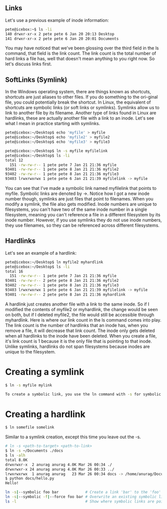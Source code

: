 ## Links
Let's use a previous example of inode information:

```sh
pete@icebox:~$ ls -li
140 drwxr-xr-x 2 pete pete 6 Jan 20 20:13 Desktop
141 drwxr-xr-x 2 pete pete 6 Jan 20 20:01 Documents

```

You may have noticed that we've been glossing over the third field in the ls command, that field is the link count.
The link count is the total number of hard links a file has, well that doesn't mean anything to you right now. So let's discuss links first.

## SoftLinks (Symlink)
In the Windows operating system, there are things known as shortcuts, shortcuts are just aliases to other files.
If you do something to the ori-ginal file, you could potentially break the shortcut. 
In Linux, the equivalent of shortcuts are symbolic links (or soft links or symlinks). Symlinks allow us to link to another file by its filename.
Another type of links found in Linux are hardlinks, these are actually another file with a link to an inode. Let's see what I mean in practice starting with symlinks.

```sh
pete@icebox:~/Desktop$ echo 'myfile' > myfile
pete@icebox:~/Desktop$ echo 'myfile2' > myfile2
pete@icebox:~/Desktop$ echo 'myfile3' > myfile3

pete@icebox:~/Desktop$ ln -s myfile myfilelink
pete@icebox:~/Desktop$ ls -li
total 12
  151 -rw-rw-r-- 1 pete pete 7 Jan 21 21:36 myfile
93401 -rw-rw-r-- 1 pete pete 8 Jan 21 21:36 myfile2
93402 -rw-rw-r-- 1 pete pete 8 Jan 21 21:36 myfile3
93403 lrwxrwxrwx 1 pete pete 6 Jan 21 21:39 myfilelink -> myfile
```

You can see that I've made a symbolic link named myfilelink that points to myfile.
Symbolic links are denoted by ->. Notice how I got a new inode number though, symlinks are just files that point to filenames.
When you modify a symlink, the file also gets modified.
Inode numbers are unique to filesystems, you can't have two of the same inode number in a single filesystem, meaning you can't reference a file in a different filesystem by its inode number.
However, if you use symlinks they do not use inode numbers, they use filenames, so they can be referenced across different filesystems.

## Hardlinks
Let's see an example of a hardlink:

```sh
pete@icebox:~/Desktop$ ln myfile2 myhardlink
pete@icebox:~/Desktop$ ls -li
total 16
  151 -rw-rw-r-- 1 pete pete 7 Jan 21 21:36 myfile
93401 -rw-rw-r-- 2 pete pete 8 Jan 21 21:36 myfile2
93402 -rw-rw-r-- 1 pete pete 8 Jan 21 21:36 myfile3
93403 lrwxrwxrwx 1 pete pete 6 Jan 21 21:39 myfilelink -> myfile
93401 -rw-rw-r-- 2 pete pete 8 Jan 21 21:36 myhardlink

```
A hardlink just creates another file with a link to the same inode.
So if I modified the contents of myfile2 or myhardlink, the change would be seen on both, but if I deleted myfile2, the file would still be accessible through myhardlink. Here is where our link count in the ls command comes into play.
The link count is the number of hardlinks that an inode has, when you remove a file, it will decrease that link count.
The inode only gets deleted when all hardlinks to the inode have been deleted. When you create a file, it's link count is 1 because it is the only file that is pointing to that inode.
Unlike symlinks, hardlinks do not span filesystems because inodes are unique to the filesystem.

# Creating a symlink
```sh
$ ln -s myfile mylink

To create a symbolic link, you use the ln command with -s for symbolic and you specific a target file and then a link name.
```

# Creating a hardlink
```sh
$ ln somefile somelink
```

Similar to a symlink creation, except this time you leave out the -s.

```sh
# ln -s <path-to-target> <path-to-link>
$ ln -s ~/Documents ./docs  
$ ls -alh
total 8.0K
drwxrwxr-x  2 anurag anurag 4.0K Mar 26 00:34 ./
drwxrwxr-x 24 anurag anurag 4.0K Mar 26 00:33 ../
lrwxrwxrwx  1 anurag anurag   23 Mar 26 00:34 docs -> /home/anurag/Documents/
$ python docs/hello.py
Hello!

ln -s|--symbolic foo bar            # Create a link 'bar' to the 'foo' folder
ln -s|--symbolic -f|--force foo bar # Overwrite an existing symbolic link 'bar'
ls -l                               # Show where symbolic links are pointing

```


